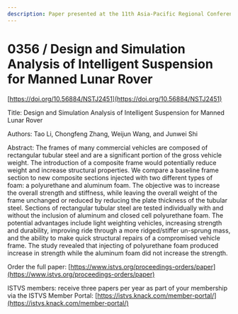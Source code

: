 ```yaml
---
description: Paper presented at the 11th Asia-Pacific Regional Conference of the ISTVS
---
```


# 0356 / Design and Simulation Analysis of Intelligent Suspension for Manned Lunar Rover

[https://doi.org/10.56884/NSTJ2451](https://doi.org/10.56884/NSTJ2451)

Title: Design and Simulation Analysis of Intelligent Suspension for Manned Lunar Rover

Authors: Tao Li, Chongfeng Zhang, Weijun Wang, and Junwei Shi

Abstract: The frames of many commercial vehicles are composed of rectangular tubular steel and are a significant portion of the gross vehicle weight. The introduction of a composite frame would potentially reduce weight and increase structural properties. We compare a baseline frame section to new composite sections injected with two different types of foam: a polyurethane and aluminum foam. The objective was to increase the overall strength and stiffness, while leaving the overall weight of the frame unchanged or reduced by reducing the plate thickness of the tubular steel. Sections of rectangular tubular steel are tested individually with and without the inclusion of aluminum and closed cell polyurethane foam. The potential advantages include light weighting vehicles, increasing strength and durability, improving ride through a more ridged/stiffer un-sprung mass, and the ability to make quick structural repairs of a compromised vehicle frame. The study revealed that injecting of polyurethane foam produced increase in strength while the aluminum foam did not increase the strength.

Order the full paper: [https://www.istvs.org/proceedings-orders/paper](https://www.istvs.org/proceedings-orders/paper)

ISTVS members: receive three papers per year as part of your membership via the ISTVS Member Portal: [https://istvs.knack.com/member-portal/](https://istvs.knack.com/member-portal/)
